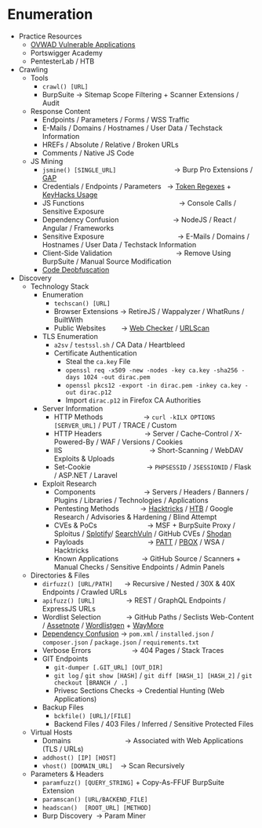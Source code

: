 # Enumeration
*   Practice Resources
    *   [OVWAD Vulnerable Applications](https://owasp.org/www-project-vulnerable-web-applications-directory/)
    *   Portswigger Academy
    *   PentesterLab / HTB
*   Crawling
    *   Tools
        *   `crawl() [URL]`
        *   BurpSuite → Sitemap Scope Filtering + Scanner Extensions / Audit
    *   Response Content
        *   Endpoints / Parameters / Forms / WSS Traffic
        *   E-Mails / Domains / Hostnames / User Data / Techstack Information
        *   HREFs / Absolute / Relative / Broken URLs
        *   Comments / Native JS Code
    *   JS Mining
        *   `jsmine() [SINGLE_URL]`                              → Burp Pro Extensions / [GAP](https://github.com/xnl-h4ck3r/GAP-Burp-Extension) 
        *   Credentials / Endpoints / Parameters   → [Token Regexes](https://github.com/mazen160/secrets-patterns-db) + [KeyHacks Usage](https://github.com/streaak/keyhacks)
        *   JS Functions                                                 → Console Calls / Sensitive Exposure
        *   Dependency Confusion                            → NodeJS / React / Angular / Frameworks
        *   Sensitive Exposure                                      → E-Mails / Domains / Hostnames / User Data / Techstack Information
        *   Client-Side Validation                                 → Remove Using BurpSuite / Manual Source Modification
        *   [Code Deobfuscation](http://deobfuscate.io)
*   Discovery
    *   Technology Stack
        *   Enumeration
            *   `techscan() [URL]`
            *   Browser Extensions → RetireJS / Wappalyzer / WhatRuns / BuiltWith
            *   Public Websites        → [Web Checker](https://web-check.xyz/) / [URLScan](https://urlscan.io/)
        *   TLS Enumeration
            *   `a2sv` / `testssl.sh` / CA Data / Heartbleed
            *   Certificate Authentication
                *   Steal the `ca.key` File
                *   `openssl req -x509 -new -nodes -key ca.key -sha256 -days 1024 -out dirac.pem`
                *   `openssl pkcs12 -export -in dirac.pem -inkey ca.key -out dirac.p12`
                *   Import `dirac.p12` in Firefox CA Authorities
        *   Server Information
            *   HTTP Methods                     → `curl -kILX OPTIONS [SERVER_URL]` / PUT / TRACE / Custom
            *   HTTP Headers                      → Server / Cache-Control / X-Powered-By / WAF / Versions / Cookies
            *   IIS                                             → Short-Scanning / WebDAV Exploits & Uploads
            *   Set-Cookie                             → `PHPSESSID` / `JSESSIONID` / Flask / ASP.NET / Laravel
        *   Exploit Research
            *   Components                         → Servers / Headers / Banners / Plugins / Libraries / Technologies / Applications
            *   Pentesting Methods           → [Hacktricks](https://book.hacktricks.xyz/network-services-pentesting/pentesting-web) / [HTB](https://academy.hackthebox.com/module/details/113) / Google Research / Advisories & Hardening / Blind Attempt
            *   CVEs & PoCs                          → MSF + BurpSuite Proxy / Sploitus / [Splotify](https://sploitify.haxx.it/#)/ [SearchVuln](https://search-vulns.com/) / GitHub CVEs / [Shodan](https://exploits.shodan.io/welcome)
            *   Payloads                                 → [PATT](https://github.com/swisskyrepo/PayloadsAllTheThings) / [PBOX](https://github.com/payloadbox) / WSA / Hacktricks
            *   Known Applications            → GitHub Source / Scanners + Manual Checks / Sensitive Endpoints / Admin Panels
    *   Directories & Files
        *   `dirfuzz() [URL/PATH]`      → Recursive / Nested / 30X & 40X Endpoints / Crawled URLs
        *   `apifuzz() [URL]`                → REST / GraphQL Endpoints / ExpressJS URLs
        *   Wordlist Selection             → GitHub Paths / Seclists Web-Content / [Assetnote](https://wordlists.assetnote.io/) / [Wordlistgen](https://github.com/ameenmaali/wordlistgen) + [WayMore](https://github.com/xnl-h4ck3r/waymore)
        *   [Dependency Confusion](https://github.com/visma-prodsec/confused) → `pom.xml` / `installed.json` / `composer.json` / `package.json` / `requirements.txt`
        *   Verbose Errors                     → 404 Pages / Stack Traces
        *   GIT Endpoints
            *   `git-dumper [.GIT_URL] [OUT_DIR]`
            *   `git log` / `git show [HASH]` / `git diff [HASH_1] [HASH_2]` / `git checkout [BRANCH / .]`
            *   Privesc Sections Checks → Credential Hunting (Web Applications)
        *   Backup Files
            *   `bckfile() [URL]/[FILE]`
            *   Backend Files / 403 Files / Inferred / Sensitive Protected Files
    *   Virtual Hosts
        *   Domains                            → Associated with Web Applications (TLS / URLs)
        *   `addhost() [IP] [HOST]`
        *   `vhost() [DOMAIN_URL]`    → Scan Recursively
    *   Parameters & Headers
        *   `paramfuzz() [QUERY_STRING]` + Copy-As-FFUF BurpSuite Extension
        *   `paramscan() [URL/BACKEND_FILE]`
        *   `headscan()  [ROOT_URL] [METHOD]`
        *   Burp Discovery  → Param Miner